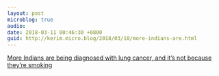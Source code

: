 ```yaml
---
layout: post
microblog: true
audio: 
date: 2018-03-11 00:46:30 +0800
guid: http://kerim.micro.blog/2018/03/10/more-indians-are.html
---
```

[More Indians are being diagnosed with lung cancer, and it’s not because they’re smoking](https://theprint.in/policy/has-pollution-caused-a-spike-in-lung-cancer-cases-in-india/39878/)
